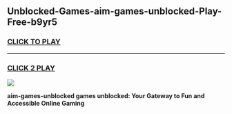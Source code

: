 
## Unblocked-Games-aim-games-unblocked-Play-Free-b9yr5
<h3>
<a href="https://premium76.site?title=aim-games-unblocked&ref=23A">CLICK TO PLAY</a></h3>
<hr>

<h3>
<a href="https://premium76.site?title=aim-games-unblocked&ref=23A">CLICK 2 PLAY</a>
  
</h3>

<a href="https://premium76.site?title=aim-games-unblocked&ref=23A"><img src="https://clearcache.store/games.png"></a>


**aim-games-unblocked games unblocked: Your Gateway to Fun and Accessible Online Gaming**
